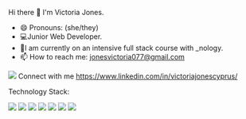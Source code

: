 Hi there 👋
I'm Victoria Jones. 
- 😄 Pronouns: (she/they)
- 💻Junior Web Developer.
- 💪I am currently on an intensive full stack course with _nology. 
- 📫 How to reach me: jonesvictoria077@gmail.com


<img src="https://img.shields.io/badge/LinkedIn-0077B5?style=for-the-badge&logo=linkedin&logoColor=white" /> Connect with me https://www.linkedin.com/in/victoriajonescyprus/


Technology Stack:

<img src="https://img.shields.io/badge/HTML5-E34F26?style=for-the-badge&logo=html5&logoColor=white" /> <img src="https://img.shields.io/badge/CSS3-1572B6?style=for-the-badge&logo=css3&logoColor=white" /> <img src="https://img.shields.io/badge/JavaScript-323330?style=for-the-badge&logo=javascript&logoColor=F7DF1E" /> <img src="https://img.shields.io/badge/Bootstrap-563D7C?style=for-the-badge&logo=bootstrap&logoColor=white" /> <img src="https://img.shields.io/badge/React-20232A?style=for-the-badge&logo=react&logoColor=61DAFB" /> <img src="https://img.shields.io/badge/Figma-F24E1E?style=for-the-badge&logo=figma&logoColor=white" /> <img src="https://img.shields.io/badge/InVision-FF3366?style=for-the-badge&logo=InVision&logoColor=white" /> 


